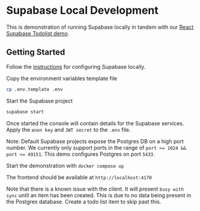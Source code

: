 # Supabase Local Development

This is demonstration of running Supabase locally in tandem with our [React Supabase Todolist demo](https://github.com/powersync-ja/powersync-js/tree/main/demos/react-supabase-todolist).

## Getting Started

Follow the [instructions](https://supabase.com/docs/guides/cli/getting-started) for configuring Supabase locally.

Copy the environment variables template file

```bash
cp .env.template .env
```

Start the Supabase project

```bash
supabase start
```

Once started the console will contain details for the Supabase services. Apply the `anon key` and `JWT secret` to the `.env` file.

Note: Default Supabase projects expose the Postgres DB on a high port number. We currently only support ports in the range of `port >= 1024 && port <= 49151`. This demo configures Postgres on port `5433`.

Start the demonstration with `docker compose up`

The frontend should be available at `http://localhost:4170`

Note that there is a known issue with the client. It will present `busy with sync` until an item has been created. This is due to no data being present in the Postgres database. Create a todo list item to skip past this.

